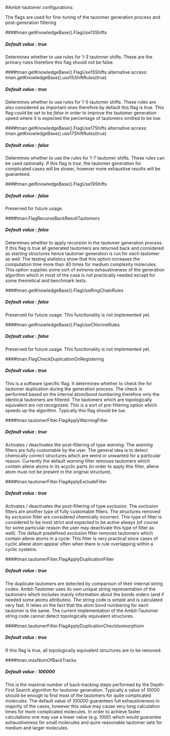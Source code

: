 #Ambit-tautomer configurations

The flags are used for fine-tuning of the tautomer generation process and post-generation filtering

####tman.getKnowledgeBase().FlagUse13Shifts
##### Default value : *true*
Determines whether to use rules for 1-3 tautomer shifts. These are the primary rules therefore this flag should not be false.

####tman.getKnowledgeBase().FlagUse15Shifts
alternative access:
tman.getKnowledgeBase().use15ShiftRules(true)
##### Default value : *true*
Determines whether to use rules for 1-5 tautomer shifts. These rules are also considered as important ones therefore by default this flag is true. This flag could be set to be *false* in order to improve the tautomer generation speed where it is expected the percentage of tautomers omitted to be low.

####tman.getKnowledgeBase().FlagUse17Shifts
alternative access:
tman.getKnowledgeBase().use17ShiftRules(true)
##### Default value : *false*
Determines whether to use the rules for 1-7 tautomer shifts. These rules can be used optionally. If this flag is *true*, the tautomer generation for complicated cases will be slower, however more exhaustive results will be guaranteed. 

####tman.getKnowledgeBase().FlagUse19Shifts
##### Default value : *false*
Preserved for future usage.

####tman.FlagRecurseBackResultTautomers
##### Default value : *false*
Determines whether to apply recursion in the tautomer generation process. If this flag is true all generated tautomers are returned back and considered as starting structures hence tautomer generation is run for each tautomer as well. The testing statistics show that this option increases the computation time more than 40 times for medium complexity molecules. This option supplies some sort of extreme exhaustiveness of the generation algorithm which in most of the case is not practically needed except for some theoretical and benchmark tests.

####tman.getKnowledgeBase().FlagUseRingChainRules
##### Default value : *false*
Preserved for future usage. This functionality is not implemented yet.

####tman.getKnowledgeBase().FlagUseChlorineRules
##### Default value : *false*
Preserved for future usage. This functionality is not implemented yet.

####tman.FlagCheckDuplicationOnRegistering
##### Default value : *true*
This is a software specific flag. It determines whether to check the for tautomer duplication during the generation process. The check is performed based on the internal atom/bond numbering therefore only the identical tautomers are filtered. The tautomers which are topologically equivalent are not recognized. This is a sort of pre-filtering option which speeds up the algorithm. Typically this flag should be *tue*.

####tman.tautomerFilter.FlagApplyWarningFilter
##### Default value : *true*
Activates / deactivates the post-filtering of type _warning_.  The _warning_ filters are fully customable by the user. The general idea is to detect chemically correct structures which are weird or unwanted for a particular reason.  Currently the default _warning_ filter removes tautomers which contain allene atoms in its acyclic parts (in order to apply this filter, allene atom must not be present in the original structure). 

####tman.tautomerFilter.FlagApplyExcludeFilter
##### Default value : *true*
Activates / deactivates the post-filtering of type _exclusion_.
The _exclusion_ filters are another type of fully customable filters. The structures removed by _exclusion_ filter are considered chemically incorrect. This type of filter is considered to be most strict and expected to be active always (of course for some particular reason the user may deactivate this type of filter as well). The default predefined _exclusion_ filter removes tautomers which contain allene atoms in a cycle. This filter is very practical since cases of cyclic allene atom appear often when there is rule overlapping within a cyclic systems.

####tman.tautomerFilter.FlagApplyDuplicationFilter
##### Default value : *true*
The duplicate tautomers are detected by comparison of their internal string codes. Ambit-Tautomer uses its own unique string representation of the tautomers which includes mainly information about the bonds orders (and if needed some atoms attributes).  The string code is simple and is calculated very fast. It relies on the fact that the atom bond numbering for each tautomer is the same. The current implementation of the Ambit-Tautomer string code cannot detect topologically equivalent structures.

####tman.tautomerFilter.FlagApplyDuplicationCheckIsomorphism
##### Default value : *true*
If this flag is *true*, all topologically equivalent structures are to be removed.

####tman.maxNumOfBackTracks
##### Default value : *100000*
This is the maximal number of back-tracking steps performed by the Depth-First Search algorithm for tautomer generation. Typically a value of *10000* should be enough to find most of the tautomers for quite complicated molecules. The default value of *100000* guarantees full exhaustiveness in majority of the cases, however this value may cause very long calculation times for more complicated molecules. In order to achieve faster calculations one may use a lower value (e.g. *1000*) which would guarantee exhaustiveness for small molecules and quire reasonable tautomer sets for medium and larger molecules.     
